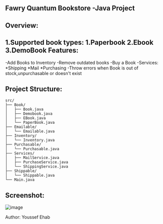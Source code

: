 Fawry Quantum Bookstore -Java Project
---------------------------------------
Overview:
----------
1.Supported book types:
  1.Paperbook
  2.Ebook
  3.DemoBook
Features:
---------
-Add Books to Inventory
-Remove outdated books
-Buy a Book
-Services:
 *Shipping
 *Mail
 *Purchasing
-Throw errors when Book is out of stock,unpurchasable or doesn't exist

Project Structure:
-------------------
```
src/
├── Book/
│   ├── Book.java
│   ├── Demobook.java
│   ├── EBook.java
│   └── PaperBook.java
├── Emailable/
│   └── Emailable.java
├── Inventory/
│   └── Inventory.java
├── Purchasable/
│   └── Purchasable.java
├── Services/
│   ├── MailService.java
│   ├── PurchaseService.java
│   └── ShippingService.java
├── Shippable/
│   └── Shippable.java
└── Main.java
```
Screenshot:
-----------
![image](https://github.com/user-attachments/assets/42112967-5fc7-45f8-a90a-b4f68db973a2)


Author:
Youssef Ehab
